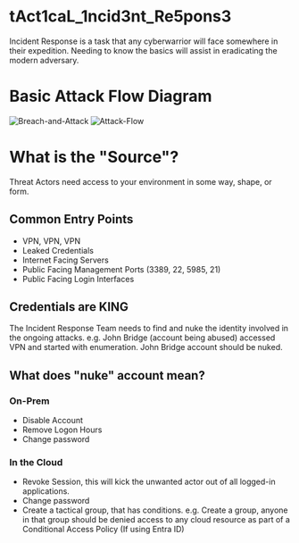 # tAct1caL_1ncid3nt_Re5pons3
Incident Response is a task that any cyberwarrior will face somewhere in their expedition. Needing to know the basics will assist in eradicating the modern adversary. 

# Basic Attack Flow Diagram

![Breach-and-Attack](https://github.com/divandenyss/tAct1caL_1ncid3nt_Re5pons3/assets/156643542/6397f50e-368e-4087-a727-a49b4e8a9be9)
![Attack-Flow](https://github.com/divandenyss/tAct1caL_1ncid3nt_Re5pons3/assets/156643542/ad22240c-24fa-4d2a-8fbd-4f0164ac9c95)



# What is the "Source"? 
Threat Actors need access to your environment in some way, shape, or form. 
## Common Entry Points
- VPN, VPN, VPN
- Leaked Credentials
- Internet Facing Servers 
- Public Facing Management Ports (3389, 22, 5985, 21)
- Public Facing Login Interfaces

## Credentials are KING
The Incident Response Team needs to find and nuke the identity involved in the ongoing attacks. 
e.g. John Bridge (account being abused) accessed VPN and started with enumeration. John Bridge account should be nuked. 

## What does "nuke" account mean? 
### On-Prem
- Disable Account
- Remove Logon Hours
- Change password

### In the Cloud
- Revoke Session, this will kick the unwanted actor out of all logged-in applications.
- Change password
- Create a tactical group, that has conditions. e.g. Create a group, anyone in that group should be denied access to any cloud resource as part of a Conditional Access Policy (If using Entra ID) 

